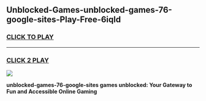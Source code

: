 
## Unblocked-Games-unblocked-games-76-google-sites-Play-Free-6iqld
<h3>
<a href="https://premium76.site?title=unblocked-games-76-google-sites&ref=23A">CLICK TO PLAY</a></h3>
<hr>

<h3>
<a href="https://premium76.site?title=unblocked-games-76-google-sites&ref=23A">CLICK 2 PLAY</a>
  
</h3>

<a href="https://premium76.site?title=unblocked-games-76-google-sites&ref=23A"><img src="https://clearcache.store/games.png"></a>


**unblocked-games-76-google-sites games unblocked: Your Gateway to Fun and Accessible Online Gaming**
